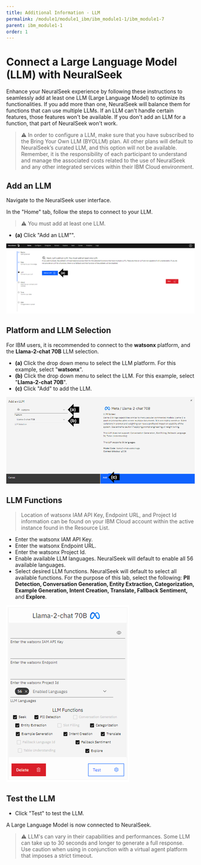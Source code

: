```yaml
---
title: Additional Information - LLM
permalink: /module1/module1_ibm/ibm_module1-1/ibm_module1-7
parent: ibm_module1-1
order: 1
---
```


# Connect a Large Language Model (LLM) with NeuralSeek

Enhance your NeuralSeek experience by following these instructions to seamlessly add at least one LLM (Large Language Model) to optimize its functionalities. If you add more than one, NeuralSeek will balance them for functions that can use multiple LLMs. If an LLM can't handle certain features, those features won't be available. If you don't add an LLM for a function, that part of NeuralSeek won't work.

> ⚠ In order to configure a LLM, make sure that you have subscribed to the Bring Your Own LLM (BYOLLM) plan. All other plans will default to NeuralSeek’s curated LLM, and this option will not be available. Remember, it is the responsibility of each participant to understand and manage the associated costs related to the use of NeuralSeek and any other integrated services within their IBM Cloud environment.

## Add an LLM

Navigate to the NeuralSeek user interface.

In the "Home" tab, follow the steps to connect to your LLM.

> ⚠️ You must add at least one LLM.

- **(a)** Click "Add an LLM"". 

![image1](images/image1.png)

## Platform and LLM Selection

For IBM users, it is recommended to connect to the **watsonx** platform, and the **Llama-2-chat 70B** LLM selection. 

- **(a)** Click the drop down menu to select the LLM platform. For this example, select "**watsonx**". 
- **(b)** Click the drop down menu to select the LLM. For this example, select "**Llama-2-chat 70B**". 
- **(c)** Click "Add" to add the LLM. 

![image2](images/image2_ibm.png)

## LLM Functions

> Location of watsonx IAM API Key, Endpoint URL, and Project Id information can be found on your IBM Cloud account within the active instance found in the Resource List.

- Enter the watsonx IAM API Key.
- Enter the watsonx Endpoint URL.
- Enter the watsonx Project Id.
- Enable available LLM languages. NeuralSeek will default to enable all 56 available languages. 
- Select desired LLM functions. NeuralSeek will default to select all available functions. For the purpose of this lab, select the following: **PII Detection, Conversation Generation, Entity Extraction, Categorization, Example Generation, Intent Creation, Translate, Fallback Sentiment,** and **Explore**. 


![image3](images/image3_ibm.png)

## Test the LLM

- Click "Test" to test the LLM. 

A Large Language Model is now connected to NeuralSeek. 

> ⚠️ LLM's can vary in their capabilities and performances. Some LLM can take up to 30 seconds and longer to generate a full response. Use caution when using in conjunction with a virtual agent platform that imposes a strict timeout.